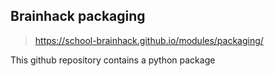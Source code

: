 ## Brainhack packaging

> https://school-brainhack.github.io/modules/packaging/

This github repository contains a python package